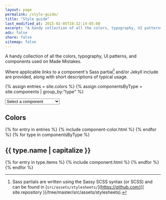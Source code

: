 ```yaml
---
layout: page
permalink: /style-guide/
title: "Style guide"
last_modified_at: 2015-02-05T10:32:14-05:00
excerpt: "A handy collection of all the colors, typography, UI patterns, and components used on Made Mistakes."
ads: false
share: false
sitemap: false
---
```


A handy collection of all the colors, typography, UI patterns, and components used on Made Mistakes.

Where applicable links to a component's Sass partial[^sass] and/or Jekyll include are provided, along with short descriptions of typical usage.

[^sass]: Sass partials are written using the Sassy SCSS syntax (or SCSS) and can be found in [`src/assets/stylesheets/`](https://github.com/{{ site.repository }}/tree/master/src/assets/stylesheets).

{% assign entries = site.colors %}
{% assign componentsByType = site.components | group_by:"type" %}

<div markdown="0">
<select name="newurl" id="component-select" onChange="window.location.replace(this.options[this.selectedIndex].value)" aria-label="Select a Component" markdown="0">
  <option selected markdown="0">Select a component</option>
  <option value="#guide-color-palettes" markdown="0">Colors</option>
  {% for type in componentsByType %}
  <option value="#guide-{{ type.name }}" markdown="0">{{ type.name | capitalize }}</option>
  {% for entry in type.items %}
  <option value="#guide-{{ entry.title | slugify }}" markdown="0">&nbsp;&nbsp;&nbsp;{{ entry.title }}</option>
  {% endfor %}
  {% endfor %}
</select>
</div>

<h2 id="guide-color-palettes" class="cf">Colors</h2>
{% for entry in entries %}
  {% include component-color.html %}
{% endfor %}
{% for type in componentsByType %}
<h2 id="guide-{{ type.name }}" class="cf">{{ type.name | capitalize }}</h2>
{% for entry in type.items %}
{% include component.html %}
{% endfor %}
{% endfor %}
